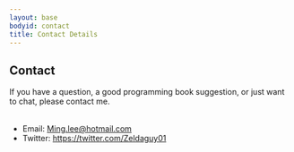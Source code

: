 ```yaml
---
layout: base
bodyid: contact
title: Contact Details
---
```


<div id="main">
	<article id="contact">
		<h2 class="major">Contact</h2>
		If you have a question, a good programming book suggestion, or just want to chat, please contact me.
		<ul style="margin-top: 2rem">
			<li>Email: <a href="mailto:ming.lee@hotmail.com">Ming.lee@hotmail.com</a></li>
			<li>Twitter: <a href="https://twitter.com/Zeldaguy01">https://twitter.com/Zeldaguy01</a></li>
		</ul>
	<article>
</div>